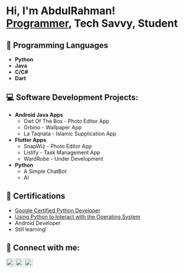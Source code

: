 <h1>Hi, I'm AbdulRahman! <br/><a href="https://github.com/abdulrahman-590">Programmer</a>, <a>Tech Savvy</a>, <a>Student</a></h1>

<h2>🧮 Programming Languages</h2>

- <b>Python</b>
- <b>Java</b>
- <b>C/C#</b>
- <b>Dart</b>

<h2>💻 Software Development Projects:</h2>

- <b>Android Java Apps</b>
  - Owt Of The Box - Photo Editor App
  - Orbino - Wallpaper App
  - La Taqnata - Islamic Supplication App
- <b>Flutter Apps</b>
  - SnapWiz - Photo Editor App
  - Listify - Task Management App
  - WardRobe - Under Development
- <b>Python</b>
  - A Simple ChatBot
  - AI

<h2>📜 Certifications</h2>

- [Google Certified Python Developer](https://coursera.org/share/c8a0fda92e9b552313e09d29f9c583c8)
- [Using Python to Interact with the Operating System](https://coursera.org/share/3b25b64e66c627db7e1572026ff23a5e)
- Android Developer
- Still learning!

<h2> 🤳 Connect with me:</h2>

[<img align="left" alt="ARW | Twitter" width="22px" src="https://cdn.jsdelivr.net/npm/simple-icons@v3/icons/twitter.svg" />][twitter]
[<img align="left" alt="ARW | LinkedIn" width="22px" src="https://cdn.jsdelivr.net/npm/simple-icons@v3/icons/linkedin.svg" />][linkedin]
[<img align="left" alt="ARW | Instagram" width="22px" src="https://www.svgrepo.com/show/522171/mail.svg" />][mail]

[twitter]: https://twitter.com/arw
[mail]: https://mail.google.com/mail/u/0/#inbox?compose=VpCqJWGtkpSQTxlMpkMnFdqtPrznQTMxgHMcQpggcpBVBGCtqvKtLtKsDxqcKSVsGCZQXkl
[linkedin]: https://linkedin.com/in/arw
